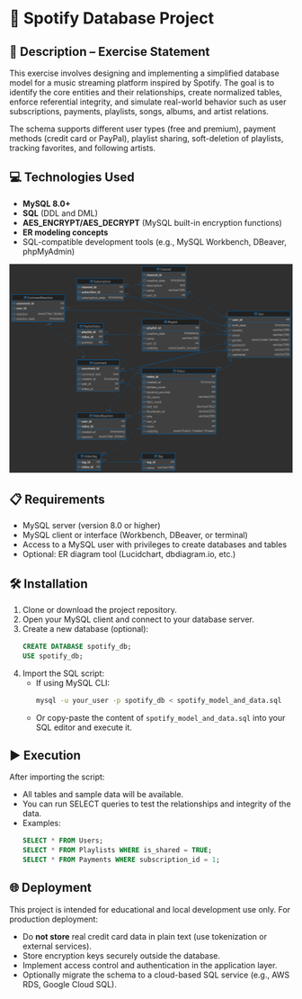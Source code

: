 # 🎵 Spotify Database Project

## 📄 Description – Exercise Statement

This exercise involves designing and implementing a simplified database model for a music streaming platform inspired by Spotify. The goal is to identify the core entities and their relationships, create normalized tables, enforce referential integrity, and simulate real-world behavior such as user subscriptions, payments, playlists, songs, albums, and artist relations.

The schema supports different user types (free and premium), payment methods (credit card or PayPal), playlist sharing, soft-deletion of playlists, tracking favorites, and following artists.

## 💻 Technologies Used

- **MySQL 8.0+**
- **SQL** (DDL and DML)
- **AES_ENCRYPT/AES_DECRYPT** (MySQL built-in encryption functions)
- **ER modeling concepts**
- SQL-compatible development tools (e.g., MySQL Workbench, DBeaver, phpMyAdmin)

![foto](Youtube.png)

## 📋 Requirements

- MySQL server (version 8.0 or higher)
- MySQL client or interface (Workbench, DBeaver, or terminal)
- Access to a MySQL user with privileges to create databases and tables
- Optional: ER diagram tool (Lucidchart, dbdiagram.io, etc.)

## 🛠️ Installation

1. Clone or download the project repository.
2. Open your MySQL client and connect to your database server.
3. Create a new database (optional):
   ```sql
   CREATE DATABASE spotify_db;
   USE spotify_db;
   ```
4. Import the SQL script:
   - If using MySQL CLI:
     ```bash
     mysql -u your_user -p spotify_db < spotify_model_and_data.sql
     ```
   - Or copy-paste the content of `spotify_model_and_data.sql` into your SQL editor and execute it.

## ▶️ Execution

After importing the script:
- All tables and sample data will be available.
- You can run SELECT queries to test the relationships and integrity of the data.
- Examples:
  ```sql
  SELECT * FROM Users;
  SELECT * FROM Playlists WHERE is_shared = TRUE;
  SELECT * FROM Payments WHERE subscription_id = 1;
  ```

## 🌐 Deployment

This project is intended for educational and local development use only. For production deployment:
- Do **not store** real credit card data in plain text (use tokenization or external services).
- Store encryption keys securely outside the database.
- Implement access control and authentication in the application layer.
- Optionally migrate the schema to a cloud-based SQL service (e.g., AWS RDS, Google Cloud SQL).

